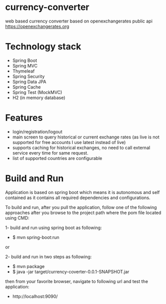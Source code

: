 # currency-converter
web based currency converter based on openexchangerates public api
https://openexchangerates.org

# Technology stack
- Spring Boot
- Spring MVC
- Thymeleaf
- Spring Security
- Spring Data JPA
- Spring Cache
- Spring Test (MockMVC)
- H2 (in memory database)

# Features
- login/registration/logout
- main screen to query historical or current exchange rates (as live is not supported for free accounts I use latest instead of live)
- supports caching for historical exchanges, no need to call external service every time for same request.
- list of supported countries are configurable

# Build and Run
Application is based on spring boot which means it is autonomous and self contained as it contains all required dependencies and configurations.

To build and run, after you pull the application, follow one of the following approaches after you browse to the project path where the pom file located using CMD:

1- build and run using spring boot as following: 
- $ mvn spring-boot:run

or

2- build and run in two steps as following:
- $ mvn package
- $ java -jar target/currency-coverter-0.0.1-SNAPSHOT.jar

then from your favorite browser, navigate to following url and test the application:
- http://localhost:9090/
